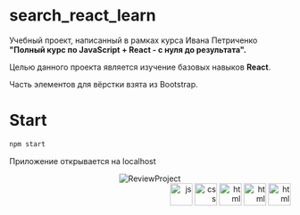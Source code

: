 # search_react_learn

Учебный проект, написанный в рамках курса Ивана Петриченко **"Полный курс по JavaScript + React - с нуля до результата".**

Целью данного проекта является изучение базовых навыков **React**.

Часть элементов для вёрстки взята из Bootstrap.


# Start
```bash
npm start
```
Приложение открывается на localhost
<div align="center"><img src="https://i.ibb.co/QrhvBSp/preview-project.gif" alt="ReviewProject"/></div>
<div align="right">
  <img src="https://i.ibb.co/3m5wrjD/icons8-javascript-is-a-high-level-interpreted-programming-language-48.png" alt="js" height="40px"/>
  <img src="https://i.ibb.co/72YpBjg/icons8-css-60.png" alt="css" height="40px"/>
  <img src="https://i.ibb.co/Cm80pPw/icons8-html-64.png" alt="html" height="40px"/>
  <img src="https://i.ibb.co/XLPJSyM/react-icon.png" alt="html" height="40px"/>
  <img src="https://i.ibb.co/GvxX6gw/bootstrap-icon.png" alt="html" height="40px"/>
</div> 
